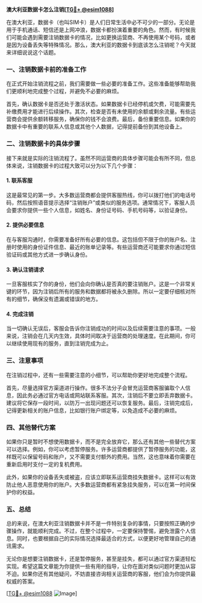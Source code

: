 **澳大利亚数据卡怎么注销[[TG💪+ @esim1088](https://t.me/s/esim1088)]**

在澳大利亚，数据卡（也叫SIM卡）是人们日常生活中必不可少的一部分。无论是用于手机通话、短信还是上网冲浪，数据卡都扮演着重要的角色。然而，有时候我们可能会遇到需要注销数据卡的情况，比如更换运营商、不再使用某个号码，或者是因为设备丢失等特殊情况。那么，澳大利亚的数据卡到底该怎么注销呢？今天就来详细说说这个话题。

### 一、注销数据卡前的准备工作

在正式开始注销流程之前，我们需要做一些必要的准备工作。这些准备能够帮助我们更顺利地完成整个过程，并避免不必要的麻烦。

首先，确认数据卡是否还处于激活状态。如果数据卡已经停机或欠费，可能需要先补缴费用才能进行后续操作。其次，检查是否有未使用的余额或剩余流量。有些运营商会提供余额转移服务，确保你的钱不会浪费。最后，备份重要信息。如果你的数据卡中有重要的联系人信息或其他个人数据，记得提前备份到其他设备上。

### 二、注销数据卡的具体步骤

接下来就是实际的注销流程了。虽然不同运营商的具体步骤可能会有所不同，但总体来说，注销数据卡的过程大致可以分为以下几个步骤：

#### 1. 联系客服

这是最常见的第一步。大多数运营商都会提供客服热线，你可以拨打他们的电话号码，然后按照语音提示选择“注销账户”或类似的服务选项。通常情况下，客服人员会要求你提供一些个人信息，如姓名、身份证号码、手机号码等，以验证身份。

#### 2. 提供必要信息

在与客服沟通时，你需要准备好所有必要的信息。这包括但不限于你的账户名、注册时使用的身份证件信息、最近的账单记录等。有些运营商还可能要求你通过短信验证码或其他方式进一步确认身份。

#### 3. 确认注销请求

一旦客服核实了你的身份，他们会向你确认是否真的要注销账户。这是一个非常关键的环节，因为注销后所有的服务和数据都将被永久删除。所以一定要仔细核对所有的细节，确保没有遗漏或错误的地方。

#### 4. 完成注销

当一切确认无误后，客服会告诉你注销成功的时间以及后续需要注意的事项。一般来说，注销会在几天内生效，具体时间取决于运营商的处理速度。在此期间，你可以继续使用现有的服务，直到注销完成为止。

### 三、注意事项

在注销过程中，还有一些需要注意的小细节，可以帮助你更好地完成整个流程。

首先，尽量选择官方渠道进行操作。很多不法分子会冒充运营商客服骗取个人信息，因此务必通过官方电话或网站联系客服。其次，注销后不要立即丢弃数据卡。建议将它保存一段时间，以防万一出现问题还可以恢复服务。最后，注销完成后，记得更新相关的账户信息，比如银行账户绑定等，以免造成不必要的麻烦。

### 四、其他替代方案

如果你只是暂时不想使用数据卡，而不是完全放弃它，那么还有其他一些替代方案可以选择。例如，你可以考虑暂停服务。许多运营商都提供了暂停服务的功能，这样既可以保留号码和账户，又不需要支付额外的费用。当然，这也意味着你需要在重新启用时支付一定的复机费用。

此外，如果你的设备丢失或被盗，应该立即联系运营商挂失数据卡。这样可以有效防止他人恶意使用你的账户。大多数运营商都有紧急挂失服务，可以在第一时间保护你的权益。

### 五、总结

总的来说，在澳大利亚注销数据卡并不是一件特别复杂的事情，只要按照正确的步骤操作，就能顺利完成。不过，在整个过程中，一定要保持警惕，避免泄露个人信息。同时，也要根据自己的实际情况选择最适合的方式，以便更好地管理自己的通讯需求。

无论你是想要注销数据卡，还是暂停服务，甚至是挂失，都可以通过官方渠道轻松实现。希望这篇文章能为你提供一些有用的指导，让你在面对类似问题时更加从容不迫。如果你还有其他疑问，不妨直接咨询相关运营商的客服，他们会为你提供最权威的答案。

[[TG💪+ @esim1088](https://t.me/s/esim1088) ![Image](https://i.postimg.cc/4NQfJmqS/Snipaste-2025-05-13-00-14-12.png)]